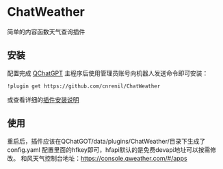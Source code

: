# ChatWeather
简单的内容函数天气查询插件

## 安装

配置完成 [QChatGPT](https://github.com/RockChinQ/QChatGPT) 主程序后使用管理员账号向机器人发送命令即可安装：

```
!plugin get https://github.com/cnrenil/ChatWeather
```
或查看详细的[插件安装说明](https://github.com/RockChinQ/QChatGPT/wiki/5-%E6%8F%92%E4%BB%B6%E4%BD%BF%E7%94%A8)

## 使用

重启后，插件应该在QChatGOT/data/plugins/ChatWeather/目录下生成了config.yaml
配置里面的hfkey即可，hfapi默认的是免费devapi地址可以按需修改。
和风天气控制台地址：https://console.qweather.com/#/apps

